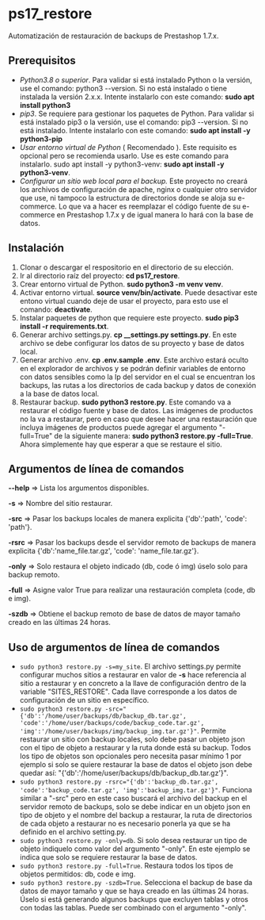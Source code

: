 # ps17_restore
Automatización de restauración de backups de Prestashop 1.7.x.

Prerequisitos
--
* *Python3.8 o superior*. Para validar si está instalado Python o la versión, use el comando: python3 --version. Si no está instalado o tiene instalada la versión 2.x.x. Intente instalarlo con este comando: **sudo apt install python3**
* *pip3*. Se requiere para gestionar los paquetes de Python. Para validar si está instalado pip3 o la versión, use el comando: pip3 --version.  Si no está instalado. Intente instalarlo con este comando: **sudo apt install -y python3-pip**
* *Usar entorno virtual de Python* ( Recomendado ). Este requisito es opcional pero se recomienda usarlo. Use es este comando para instalarlo. sudo apt install -y python3-venv: **sudo apt install -y python3-venv**.
* *Configurar un sitio web local para el backup.* Este proyecto no creará los archivos de configuración de apache, nginx o cualquier otro servidor que use, ni tampoco la estructura de directorios donde se aloja su e-commerce. Lo que va a hacer es reemplazar el código fuente de su e-commerce en Prestashop 1.7.x y de igual manera lo hará con la base de datos.

Instalación
--
1. Clonar o descargar el respositorio en el directorio de su elección.
2. Ir al directorio raíz del proyecto: **cd ps17_restore**.
3. Crear entorno virtual de Python. **sudo python3 -m venv venv**. 
4. Activar entorno virtual. **source venv/bin/activate**. Puede desactivar este entono virtual cuando deje de usar el proyecto, para esto use el comando: **deactivate**.
5. Instalar paquetes de python que requiere este proyecto. **sudo pip3 install -r requirements.txt**.
6. Generar archivo settings.py. **cp __settings.py settings.py**. En este archivo se debe configurar los datos de su proyecto y base de datos local.
7. Generar archivo .env. **cp .env.sample .env**. Este archivo estará oculto en el explorador de archivos y se podrán definir variables de entorno con datos sensibles como la Ip del servidor en el cual se encuentran los backups, las rutas a los directorios de cada backup y datos de conexión a la base de datos local.
8. Restaurar backup. **sudo python3 restore.py**. Este comando va a restaurar el código fuente y base de datos. Las imágenes de productos no la va a restaurar, pero en caso que desee hacer una restauración que incluya imágenes de productos puede agregar el argumento "-full=True" de la siguiente manera: **sudo python3 restore.py -full=True**. Ahora simplemente hay que esperar a que se restaure el sitio.


Argumentos de línea  de comandos
--
**--help** => Lista los argumentos disponibles.

**-s** => Nombre del sitio restaurar.

**-src** => Pasar los backups locales de manera explicita {'db':'path', 'code': 'path'}.

**-rsrc** => Pasar los backups desde el servidor remoto de backups de manera explicita {'db':'name_file.tar.gz', 'code': 'name_file.tar.gz'}.

**-only** => Solo restaura el objeto indicado (db, code ó img) úselo solo para backup remoto.

**-full**  => Asigne valor True para realizar una restauración completa (code, db e img).

**-szdb**  =>  Obtiene el backup remoto de base de datos de mayor tamaño creado en las últimas 24 horas.

Uso de argumentos de línea de comandos
--
* ```sudo python3 restore.py -s=my_site```. El archivo settings.py permite configurar muchos sitios a restaurar en valor de **-s** hace referencia al sitio a restaurar y en concreto a la llave de configuración dentro de la variable "SITES_RESTORE". Cada llave corresponde a los datos de configuración de un sitio en específico.
* ```sudo python3 restore.py -src="{'db':'/home/user/backups/db/backup_db.tar.gz', 'code':'/home/user/backups/code/backup_code.tar.gz', 'img':'/home/user/backups/img/backup_img.tar.gz'}"```. Permite restaurar un sitio con backup locales, solo debe pasar un objeto json con el tipo de objeto a restaurar y la ruta donde está su backup. Todos los tipo de objetos son opcionales pero necesita pasar mínimo 1 por ejemplo si solo se quiere restaurar la base de datos el objeto json debe quedar así: "{'db':'/home/user/backups/db/backup_db.tar.gz'}".
* ```sudo python3 restore.py -rsrc="{'db':'backup_db.tar.gz', 'code':'backup_code.tar.gz', 'img':'backup_img.tar.gz'}"```. Funciona similar a "-src" pero en este caso buscará el archivo del backup en el servidor remoto de backups, solo se debe indicar en un objeto json en tipo de objeto y el nombre del backup a restaurar, la ruta de directorios de cada objeto a restaurar no es necesario ponerla ya que se ha definido en el archivo setting.py.
* ```sudo python3 restore.py -only=db```. Si solo desea restaurar un tipo de objeto indiquelo como valor del argumento "-only". En este ejemplo se indica que solo se requiere restaurar la base de datos.
* ```sudo python3 restore.py -full=True```. Restaura todos los tipos de objetos permitidos: db, code e img.
* ```sudo python3 restore.py -szdb=True```. Selecciona el backup de base da datos de mayor tamaño y que se haya creado en las últimas 24 horas. Úselo si está generando algunos backups que excluyen tablas y otros con todas las tablas. Puede ser combinado con el argumento "-only".
